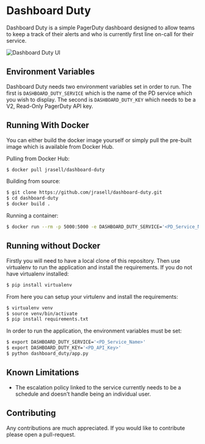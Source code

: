 Dashboard Duty
==============

Dashboard Duty is a simple PagerDuty dashboard designed to allow teams to keep a track of their alerts and who is currently first line on-call for their service.

![Dashboard Duty UI](https://s12.postimg.org/cjmkq6dv1/Screen_Shot_2016_09_30_at_12_38_23.png)

Environment Variables
---------------------

Dashboard Duty needs two environment variables set in order to run. The first is `DASHBOARD_DUTY_SERVICE` which is the name of the PD service which you wish to display. The second is `DASHBOARD_DUTY_KEY` which needs to be a V2, Read-Only PagerDuty API key. 

Running With Docker
-------------------

You can either build the docker image yourself or simply pull the pre-built image which is available from Docker Hub.

Pulling from Docker Hub:
```sh
$ docker pull jrasell/dashboard-duty
```

Building from source:
```sh
$ git clone https://github.com/jrasell/dashboard-duty.git
$ cd dashboard-duty
$ docker build .
```

Running a container:
```sh
$ docker run --rm -p 5000:5000 -e DASHBOARD_DUTY_SERVICE='<PD_Service_Name>' -e DASHBOARD_DUTY_KEY='<PD_API_Key>' <docker_image>
```

Running without Docker
----------------------

Firstly you will need to have a local clone of this repository. Then use virtualenv to run the application and install the requirements. If you do not have virtualenv installed:
```sh
$ pip install virtualenv
```

From here you can setup your virtulenv and install the requirements:
```sh
$ virtualenv venv
$ source venv/bin/activate
$ pip install requirements.txt
```

In order to run the application, the environment variables must be set:
```sh
$ export DASHBOARD_DUTY_SERVICE='<PD_Service_Name>'
$ export DASHBOARD_DUTY_KEY='<PD_API_Key>'
$ python dashboard_duty/app.py
```

Known Limitations
-----------------

 * The escalation policy linked to the service currently needs to be a schedule and doesn't handle being an individual user.

Contributing
------------

Any contributions are much appreciated. If you would like to contribute please open a pull-request.

